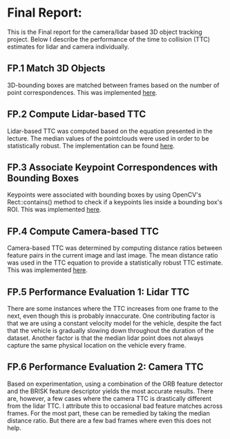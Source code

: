 # Final Report:

This is the Final report for the camera/lidar based 3D object tracking
project. Below I describe the performance of the time to collision
(TTC) estimates for lidar and camera individually.

## FP.1 Match 3D Objects   
3D-bounding boxes are matched between frames based on the number of point correspondences. This was implemented [here](https://github.com/mdmosley1/SFND_3D_Object_Tracking/blob/85dd3622030d08074ffcc4e7cf4fd66dd1becc61/src/camFusion_Student.cpp#L306-L352).

## FP.2 Compute Lidar-based TTC
Lidar-based TTC was computed based on the equation presented in the lecture. The median values of the pointclouds were used in order to be statistically robust. The implementation can be found [here](https://github.com/mdmosley1/SFND_3D_Object_Tracking/blob/52341807253d542a692eae6881be3d5b2acd9273/src/camFusion_Student.cpp#L225-L252).

## FP.3 Associate Keypoint Correspondences with Bounding Boxes
Keypoints were associated with bounding boxes by using OpenCV's Rect::contains() method to check if a keypoints lies inside a bounding box's ROI. This was implemented [here](https://github.com/mdmosley1/SFND_3D_Object_Tracking/blob/fef73100fc5ba0dc40b46d45b37f0210ba69ff0b/src/camFusion_Student.cpp#L133-L154).

## FP.4 Compute Camera-based TTC
Camera-based TTC was determined by computing distance ratios between feature pairs in the current image and last image. The mean distance ratio was used in the TTC equation to provide a statistically robust TTC estimate. This was implemented [here](https://github.com/mdmosley1/SFND_3D_Object_Tracking/blob/92b7c415fc1eaf4c571b1376a98337f1cf6a8fef/src/camFusion_Student.cpp#L157-L214).

## FP.5 Performance Evaluation 1: Lidar TTC
There are some instances where the TTC increases from one frame to the
next, even though this is probably innaccurate. One contributing
factor is that we are using a constant velocity model for the vehicle,
despite the fact that the vehicle is gradually slowing down throughout
the duration of the dataset. Another factor is that the median lidar
point does not always capture the same physical location on the
vehicle every frame.

## FP.6 Performance Evaluation 2: Camera TTC
Based on experimentation, using a combination of the ORB feature
detector and the BRISK feature descriptor yields the most accurate
results. There are, however, a few cases where the camera TTC is
drastically different from the lidar TTC. I attribute this to
occasional bad feature matches across frames. For the most part, these
can be remedied by taking the median distance ratio. But there are a
few bad frames where even this does not help.
